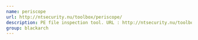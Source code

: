 ```yaml
---
name: periscope
url: http://ntsecurity.nu/toolbox/periscope/
description: PE file inspection tool. URL : http://ntsecurity.nu/toolbox/periscope/ Groups : blackarch blackarch-windows blackarch-forensic blackarch-binary
group: blackarch
---
```

